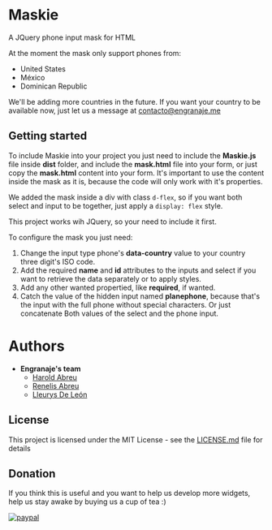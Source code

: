 # Maskie
A JQuery phone input mask for HTML

At the moment the mask only support phones from:
* United States
* México
* Dominican Republic

We'll be adding more countries in the future. If you want your country to be available now, just let us a message at contacto@engranaje.me

## Getting started
To include Maskie into your project you just need to include the **Maskie.js** file inside **dist** folder, and include the **mask.html** file into your form, or just copy the **mask.html** content into your form.
It's important to use the content inside the mask as it is, because the code will only work with it's properties.

We added the mask inside a div with class `d-flex`, so if you want both select and input to be together, just apply a `display: flex` style.

This project works wih JQuery, so your need to include it first.

To configure the mask you just need:
1. Change the input type phone's **data-country** value to your country three digit's ISO code.
2. Add the required **name** and **id** attributes to the inputs and select if you want to retrieve the data separately or to apply styles.
3. Add any other wanted propertied, like **required**, if wanted.
4. Catch the value of the hidden input named **planephone**, because that's the input with the full phone without special characters. Or just concatenate Both values of the select and the phone input.

# Authors
* **Engranaje's team**
  * [Harold Abreu](https://github.com/Harverbo)
  * [Renelis Abreu](https://github.com/renelis)
  * [Lleurys De León](https://github.com/lleurys21)

## License
This project is licensed under the MIT License - see the [LICENSE.md](LICENSE.txt) file for details

## Donation
If you think this is useful and you want to help us develop more widgets, help us stay awake by buying us a cup of tea :)

[![paypal](https://www.paypalobjects.com/en_US/i/btn/btn_donate_SM.gif)](https://www.paypal.com/cgi-bin/webscr?cmd=_s-xclick&hosted_button_id=QSWLDMN5EATE6)
